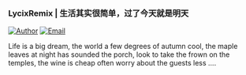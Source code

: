 ### LycixRemix | 生活其实很简单，过了今天就是明天

[![Author](https://img.shields.io/badge/author-LycixRemix-blue.svg?style=flat-square)](https://www.liucy.cn) [![Email](https://img.shields.io/badge/Email%20me-chengyongliu@foxmail.com-green.svg?style=flat-square)](http://mail.qq.com/cgi-bin/qm_share?t=qm_mailme&email=tNnR9Nfc1drH3N3NwZrX29k)

Life is a big dream, the world a few degrees of autumn cool, the maple leaves at night has sounded the porch, look to take the frown on the temples, the wine is cheap often worry about the guests less ....
